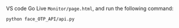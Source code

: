 VS code Go Live `Monitor/page.html`, and run the following command:
```
python face_OTP_API/api.py
```